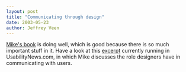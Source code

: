 ```yaml
---
layout: post
title: "Communicating through design"
date: 2003-05-23
author: Jeffrey Veen
---
```

<a href="http://www.amazon.com/exec/obidos/tg/detail/-/1558609237/hotwiredstyle">Mike's book</a> is doing well, which is good because there is so much important stuff in it. Have a look at this <a href="http://www.usabilitynews.com/news/article1093.asp">excerpt</a> currently running in UsabilityNews.com, in which Mike discusses the role designers have in communicating with users.

